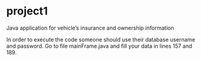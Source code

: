 # project1
Java application for vehicle’s insurance and ownership information

In order to execute the code someone should use their database username and password.
Go to file mainFrame.java and fill your data in lines 157 and 189.
